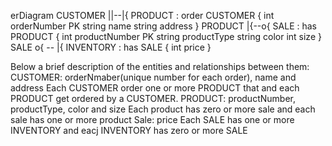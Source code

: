 erDiagram
    CUSTOMER ||--|{ PRODUCT : order
    CUSTOMER {
        int orderNumber PK
        string name
        string address
    }
    PRODUCT |{--o{ SALE : has
    PRODUCT {
        int productNumber PK
        string productType 
        string color
        int size
    }
    SALE o{ -- |{ INVENTORY : has
    SALE {
       int price
    }

Below a brief description of the entities and relationships between them:
CUSTOMER: 
  orderNmaber(unique number for each order), name and address
  Each CUSTOMER order one or more PRODUCT that and each PRODUCT get ordered by a CUSTOMER.
PRODUCT:
  productNumber, productType, color and size
  Each product has zero or more sale and each sale has one or more product
Sale: 
  price
  Each SALE has one or more INVENTORY and eacj INVENTORY has zero or more SALE
  
  